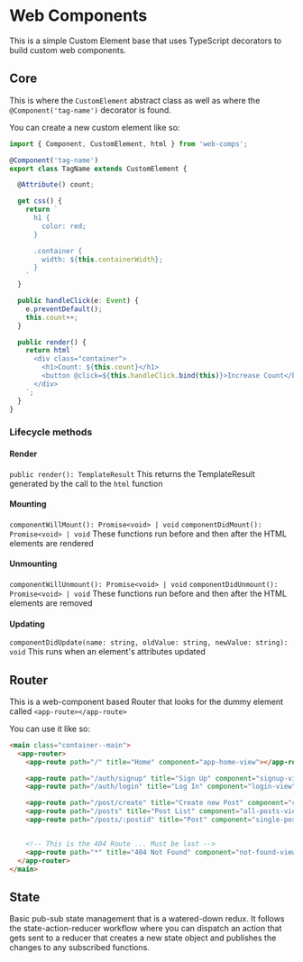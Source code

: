 # Web Components

This is a simple Custom Element base that uses TypeScript decorators to build custom web components.


## Core

This is where the `CustomElement` abstract class as well as where the `@Component('tag-name')` decorator is found.

You can create a new custom element like so:

```typescript
import { Component, CustomElement, html } from 'web-comps';

@Component('tag-name')
export class TagName extends CustomElement {

  @Attribute() count;

  get css() {
    return `
      h1 {
        color: red;
      }

      .container {
        width: ${this.containerWidth};
      }
    `
  }

  public handleClick(e: Event) {
    e.preventDefault();
    this.count++;
  }

  public render() {
    return html`
      <div class="container">
        <h1>Count: ${this.count}</h1>
        <button @click=${this.handleClick.bind(this)}>Increase Count</button>
      </div>
    `;
  }
}
```

### Lifecycle methods

#### Render
  `public render(): TemplateResult`
  This returns the TemplateResult generated by the call to the `html` function

#### Mounting
  `componentWillMount(): Promise<void> | void`
  `componentDidMount(): Promise<void> | void`
  These functions run before and then after the HTML elements are rendered


#### Unmounting
  `componentWillUnmount(): Promise<void> | void`
  `componentDidUnmount(): Promise<void> | void`
  These functions run before and then after the HTML elements are removed

#### Updating
  `componentDidUpdate(name: string, oldValue: string, newValue: string): void`
  This runs when an element's attributes updated


## Router

This is a web-component based Router that looks for the dummy element called `<app-route></app-route>`

You can use it like so:

```html
<main class="container--main">
  <app-router>
    <app-route path="/" title="Home" component="app-home-view"></app-route>

    <app-route path="/auth/signup" title="Sign Up" component="signup-view"></app-route>
    <app-route path="/auth/login" title="Log In" component="login-view"></app-route>

    <app-route path="/post/create" title="Create new Post" component="create-post-view"></app-route>
    <app-route path="/posts" title="Post List" component="all-posts-view"></app-route>
    <app-route path="/posts/:postid" title="Post" component="single-post-view"></app-route>


    <!-- This is the 404 Route ... Must be last -->
    <app-route path="*" title="404 Not Found" component="not-found-view"></app-route>
  </app-router>
</main>
```


## State

Basic pub-sub state management that is a watered-down redux. It follows the state-action-reducer workflow where you can dispatch an action that gets sent to a reducer that creates a new state object and publishes the changes to any subscribed functions.
